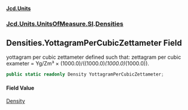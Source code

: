 #### [Jcd.Units](index.md 'index')
### [Jcd.Units.UnitsOfMeasure.SI](Jcd.Units.UnitsOfMeasure.SI.md 'Jcd.Units.UnitsOfMeasure.SI').[Densities](Densities.md 'Jcd.Units.UnitsOfMeasure.SI.Densities')

## Densities.YottagramPerCubicZettameter Field

yottagram per cubic zettameter defined such that: zettagram per cubic exameter = Yg/Zm³ ×
(1000.0)/((1000.0)*(1000.0)*(1000.0)).

```csharp
public static readonly Density YottagramPerCubicZettameter;
```

#### Field Value
[Density](Density.md 'Jcd.Units.UnitTypes.Density')